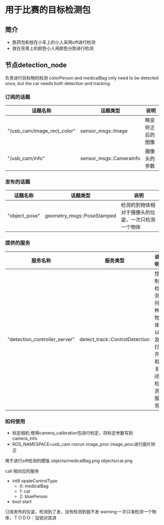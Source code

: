 用于比赛的目标检测包
====================

## 简介

- 医药包和放在小车上的小人采用sift进行检测
- 放在背景上的颜色小人用颜色分割进行检测

## 节点detection_node

负责进行目标物的检测
colorPerson and medicalBag only need to be detected once, but the car needs both detection and tracking.

### 订阅的话题

| 话题名称 | 话题类型 | 说明 |
|------------|------------|---------|
|"/usb_cam/image_rect_color" | sensor_msgs::Image | 畸变矫正后的图像
|"/usb_cam/info" | sensor_msgs::CameraInfo | 摄像头的参数

### 发布的话题

| 话题名称 | 话题类型 | 说明 |
|------------|------------|---------|
|"object_pose" | geometry_msgs::PoseStamped | 检测的到物体相对于摄像头的位姿，一次只检测一个物体

### 提供的服务

| 服务名称 | 服务类型 | 说明 |
|------------|------------|---------|
|"detection_controller_server" | detect_track::ControlDetection | 控制检测何种物体以及打开和关闭检测服务

### 如何使用

- 标定相机:使用camera_calibration包进行标定，将标定参数写到
camera_info
- ROS_NAMESPACE=usb_cam rosrun image_proc image_proc进行图片矫正

用于进行sift检测的模版
objects/medicalBag.png
objects/car.png

call 相对应的服务
- int8 opateControlType
    - 0: medicalBag
    - 1: car
    - 2: bluePerson
- bool start

订阅发布的位姿，检测到了发，没有检测到就不发
warning:一次只准检测一个物体，ＴＯＤＯ：加锁对其进
